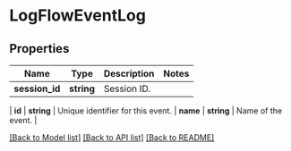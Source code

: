 # LogFlowEventLog

## Properties
Name | Type | Description | Notes
------------ | ------------- | ------------- | -------------
**session_id** | **string** | Session ID.
 | 
**id** | **string** | Unique identifier for this event.
 | 
**name** | **string** | Name of the event.
 | 

[[Back to Model list]](../README.md#documentation-for-models) [[Back to API list]](../README.md#documentation-for-api-endpoints) [[Back to README]](../README.md)


